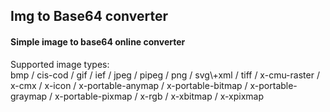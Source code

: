 Img to Base64 converter
---
<h4>Simple image to base64 online converter</h4>
Supported image types:
<br> bmp / cis-cod / gif / ief / jpeg / pipeg / png / svg\+xml / tiff / x-cmu-raster / x-cmx / x-icon / x-portable-anymap / x-portable-bitmap / x-portable-graymap / x-portable-pixmap / x-rgb / x-xbitmap / x-xpixmap

